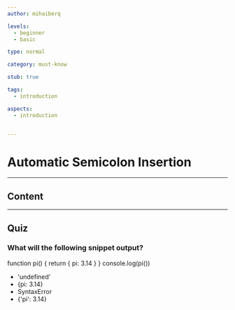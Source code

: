 ```yaml
---
author: mihaiberq

levels:
  - beginner
  - basic

type: normal

category: must-know

stub: true

tags:
  - introduction

aspects:
  - introduction


---
```

# Automatic Semicolon Insertion

---
## Content

---
## Quiz 

### What will the following snippet output?


function pi() {
  return
  {
    pi: 3.14
  }
}
console.log(pi())

* 'undefined'
* {pi: 3.14}
* SyntaxError
* {'pi': 3.14}
 
